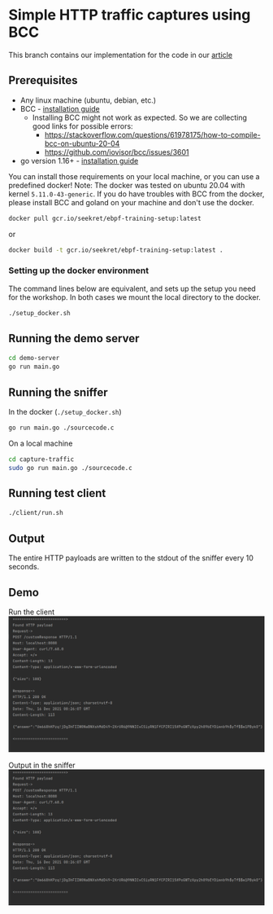 # Simple HTTP traffic captures using BCC
This branch contains our implementation for the code in our [article](https://seekret.io)

## Prerequisites
- Any linux machine (ubuntu, debian, etc.)
- BCC - [installation guide](https://github.com/iovisor/bcc/blob/master/INSTALL.md)
  - Installing BCC might not work as expected. So we are collecting good links for possible errors:
    - https://stackoverflow.com/questions/61978175/how-to-compile-bcc-on-ubuntu-20-04
    - https://github.com/iovisor/bcc/issues/3601
- go version 1.16+ - [installation guide](https://go.dev/doc/install)

You can install those requirements on your local machine, or you can use a predefined docker!
Note: The docker was tested on ubuntu 20.04 with kernel `5.11.0-43-generic`.
If you do have troubles with BCC from the docker, please install BCC and goland on your machine and don't use the docker.

```bash
docker pull gcr.io/seekret/ebpf-training-setup:latest
```
or
```bash
docker build -t gcr.io/seekret/ebpf-training-setup:latest .
```

### Setting up the docker environment
The command lines below are equivalent, and sets up the setup you need for the workshop.
In both cases we mount the local directory to the docker.

```bash
./setup_docker.sh
```

## Running the demo server
```bash
cd demo-server
go run main.go
```

## Running the sniffer
In the docker (`./setup_docker.sh`)
```bash
go run main.go ./sourcecode.c
```

On a local machine
```bash
cd capture-traffic
sudo go run main.go ./sourcecode.c
```

## Running test client
```bash
./client/run.sh
```

## Output
The entire HTTP payloads are written to the stdout of the sniffer every 10 seconds.

## Demo
Run the client
![img.png](docs/capture_http.png)

Output in the sniffer
![img_1.png](docs/capture_http.png)
